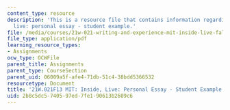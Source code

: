 ```yaml
---
content_type: resource
description: 'This is a resource file that contains information regarding MIT: inside,
  live: personal essay - student example.'
file: /media/courses/21w-021-writing-and-experience-mit-inside-live-fall-2013/2b8c5dc5740597ed7fe190613b2609c6_MIT21W_021F13_Spontaneous.pdf
file_type: application/pdf
learning_resource_types:
- Assignments
ocw_type: OCWFile
parent_title: Assignments
parent_type: CourseSection
parent_uid: 06009a5f-afe4-71db-51c4-38bdd5366532
resourcetype: Document
title: '21W.021F13 MIT: Inside, Live: Personal Essay - Student Example'
uid: 2b8c5dc5-7405-97ed-7fe1-90613b2609c6
---
```

